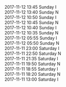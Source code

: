 2017-11-12 13:45 Sunday  I  
2017-11-12 13:40 Sunday  N  
2017-11-12 10:50 Sunday  I  
2017-11-12 10:45 Sunday  N  
2017-11-12 10:40 Sunday  I  
2017-11-12 10:35 Sunday  N  
2017-11-12 05:55 Sunday  I  
2017-11-12 05:50 Sunday  N  
2017-11-11 23:00 Saturday  I  
2017-11-11 22:50 Saturday  N  
2017-11-11 21:35 Saturday  I  
2017-11-11 19:50 Saturday  N  
2017-11-11 18:55 Saturday  I  
2017-11-11 18:20 Saturday  N  
2017-11-11 13:00 Saturday  I  
